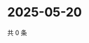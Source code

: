# 2025-05-20

共 0 条

<!-- BEGIN ZHIHUVIDEO -->
<!-- 最后更新时间 Tue May 20 2025 23:12:28 GMT+0800 (China Standard Time) -->

<!-- END ZHIHUVIDEO -->
